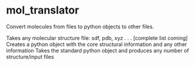 # mol_translator
Convert molecules from files to python objects to other files.

Takes any molecular structure file: sdf, pdb, xyz . . . [complete list coming]
Creates a python object with the core structural information and any other information
Takes the standard python object and produces any number of structure/input files
